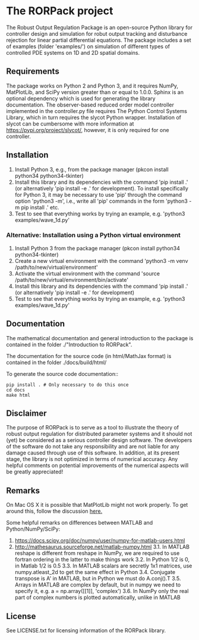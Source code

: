 # The RORPack project

The Robust Output Regulation Package is an open-source Python library for controller design and simulation for robut output tracking and disturbance rejection for linear partial differential equations. The package includes a set of examples (folder 'examples/') on simulation of different types of controlled PDE systems on 1D and 2D spatial domains.

## Requirements

The package works on Python 2 and Python 3, and it requires NumPy, MatPlotLib, and SciPy version greater than or equal to 1.0.0. Sphinx is an optional dependency which is used for generating the library documentation. The observer-based reduced order model controller implemented in the controller.py file requires The Python Control Systems Library, which in turn requires the slycot Python wrapper. Installation of slycot can be cumbersome with more information at https://pypi.org/project/slycot/, however, it is only required for one controller.

## Installation 

 1. Install Python 3, e.g., from the package manager (pkcon install python34 python34-tkinter)
 4. Install this library and its dependencies with the command 'pip install .' (or alternatively 'pip install -e .' for development). To install specifically for Python 3, it may be necessary to use 'pip' through the command option 'python3 -m', i.e.,  write all 'pip' commands in the form 'python3 -m pip install .' etc.
 5. Test to see that everything works by trying an example, e.g. 'python3 examples/wave_1d.py'

### Alternative: Installation using a Python virtual environment
 1. Install Python 3 from the package manager (pkcon install python34 python34-tkinter)
 2. Create a new virtual environment with the command 'python3 -m venv /path/to/new/virtual/environment'
 3. Activate the virtual environment with the command 'source /path/to/new/virtual/environment/bin/activate'
 4. Install this library and its dependencies with the command  'pip install .' (or alternatively 'pip install -e .' for development)
 5. Test to see that everything works by trying an example, e.g. 'python3 examples/wave_1d.py'

## Documentation

The mathematical documentation and general introduction to the package is contained in the folder ./"Introduction to RORPack".

The documentation for the source code (in html/MathJax format) is contained in the folder ./docs/build/html/

To generate the source code documentation::

    pip install . # Only necessary to do this once
    cd docs
    make html

## Disclaimer

The purpose of RORPack is to serve as a tool to illustrate the theory of robust output regulation for distributed parameter systems and it should not (yet) be considered as a serious controller design software. The developers of the software do not take any responsibility and are not liable for any damage caused through use of this software. In addition, at its present stage, the library is not optimized in terms of numerical accuracy. Any helpful comments on potential improvements of the numerical aspects will be greatly appreciated!


## Remarks

On Mac OS X it is possible that MatPlotLib might not work properly. To get around this, follow the discussion [here.](https://stackoverflow.com/questions/30280595/matplotlib-hangs-on-mac-osx-and-graph-is-not-displayed)

Some helpful remarks on differences between MATLAB and Python/NumPy/SciPy:
 1. https://docs.scipy.org/doc/numpy/user/numpy-for-matlab-users.html
 2. http://mathesaurus.sourceforge.net/matlab-numpy.html
 3.1. In MATLAB reshape is different from reshape in NumPy, we are required to use fortran ordering in the latter to make things work
 3.2. In Python 1/2 is 0, in Matlab 1/2 is 0.5
 3.3. In MATLAB scalars are secretly 1x1 matrices, use numpy.atleast_2d to get the same effect in Python
 3.4. Conjugate transpose is A' in MATLAB, but in Python we must do A.conj().T
 3.5. Arrays in MATLAB are complex by default, but in numpy we need to specify it, e.g. a = np.array([[1]], 'complex')
 3.6. In NumPy only the real part of complex numbers is plotted automatically, unlike in MATLAB

## License

See LICENSE.txt for licensing information of the RORPack library.

